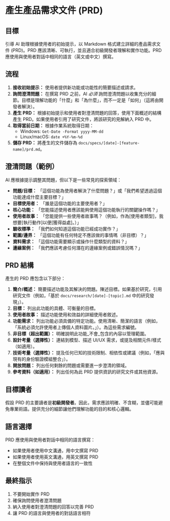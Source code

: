 # 產生產品需求文件 (PRD)

## 目標

引導 AI 助理根據使用者的初始提示，以 Markdown 格式建立詳細的產品需求文件 (PRD)。PRD 應該清晰、可執行，並且適合初級開發者理解和實作功能。PRD 應使用與使用者對話中相同的語言（英文或中文）撰寫。

## 流程

1. **接收初始提示：** 使用者提供新功能或功能性的簡要描述或請求。
2. **詢問澄清問題：** 在撰寫 PRD 之前，AI _必須_ 詢問澄清問題以收集充分的細節。目標是理解功能的「什麼」和「為什麼」，而不一定是「如何」（這將由開發者解決）。
3. **產生 PRD：** 根據初始提示和使用者對澄清問題的回答，使用下面概述的結構產生 PRD。如果使用者引用了研究文件，將該研究的見解納入 PRD 中。
4. **取得當前日期：** 根據作業系統取得日期：
   - Windows: `Get-Date -Format yyyy-MM-dd`
   - Linux/macOS: `date +%Y-%m-%d`
5. **儲存 PRD：** 將產生的文件儲存為 `docs/specs/[date]-[feature-name]/prd.md`。

## 澄清問題（範例）

AI 應根據提示調整其問題，但以下是一些常見的探索領域：

- **問題/目標：** 「這個功能為使用者解決了什麼問題？」或「我們希望透過這個功能達成什麼主要目標？」
- **目標使用者：** 「誰是這個功能的主要使用者？」
- **核心功能：** 「您能描述使用者應該能夠使用這個功能執行的關鍵操作嗎？」
- **使用者故事：** 「您能提供一些使用者故事嗎？（例如，作為[使用者類型]，我想要[執行動作]以便[獲得益處]。）」
- **驗收標準：** 「我們如何知道這個功能已經成功實作？」
- **範圍/邊界：** 「這個功能有任何特定不應該做的事情嗎（非目標）？」
- **資料需求：** 「這個功能需要顯示或操作什麼類型的資料？」
- **邊緣案例：** 「我們應該考慮任何潛在的邊緣案例或錯誤情況嗎？」

## PRD 結構

產生的 PRD 應包含以下部分：

1. **簡介/概述：** 簡要描述功能及其解決的問題。陳述目標。如果基於研究，引用研究文件（例如，「基於 `docs/research/[date]-[topic].md` 中的研究發現」）。
2. **目標：** 列出此功能的具體、可衡量的目標。
3. **使用者故事：** 描述功能使用和效益的詳細使用者敘述。
4. **功能需求：** 列出功能必須具備的特定功能。使用清晰、簡潔的語言（例如，「系統必須允許使用者上傳個人資料圖片。」）。為這些需求編號。
5. **非目標（超出範圍）：** 明確說明此功能_不會_包含的內容以管理範圍。
6. **設計考量（選擇性）：** 連結到模型、描述 UI/UX 需求，或提及相關元件/樣式（如適用）。
7. **技術考量（選擇性）：** 提及任何已知的技術限制、相依性或建議（例如，「應與現有的身份驗證模組整合」）。
8. **開放問題：** 列出任何剩餘的問題或需要進一步澄清的領域。
9. **參考資料（如適用）：** 列出任何為此 PRD 提供資訊的研究文件或其他資源。

## 目標讀者

假設 PRD 的主要讀者是**初級開發者**。因此，需求應該明確、不含糊，並儘可能避免專業術語。提供充分的細節讓他們理解功能的目的和核心邏輯。

## 語言選擇

PRD 應使用與使用者對話中相同的語言撰寫：

- 如果使用者使用中文溝通，用中文撰寫 PRD
- 如果使用者使用英文溝通，用英文撰寫 PRD
- 在整個文件中保持與使用者語言的一致性

## 最終指示

1. 不要開始實作 PRD
2. 確保詢問使用者澄清問題
3. 納入使用者對澄清問題的回答以完善 PRD
4. 讓 PRD 的語言與使用者的對話語言相符
